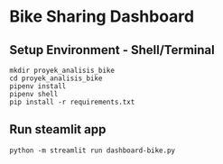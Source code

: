 # Bike Sharing Dashboard

## Setup Environment - Shell/Terminal
```
mkdir proyek_analisis_bike
cd proyek_analisis_bike
pipenv install
pipenv shell
pip install -r requirements.txt
```

## Run steamlit app
```
python -m streamlit run dashboard-bike.py
```
